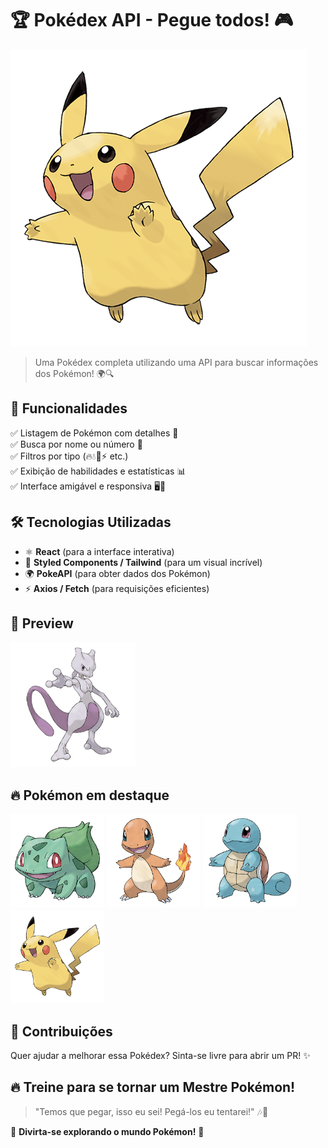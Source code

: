 
# 🏆 Pokédex API - Pegue todos! 🎮

![Pokedex Banner](https://raw.githubusercontent.com/PokeAPI/sprites/master/sprites/pokemon/other/official-artwork/25.png)

> Uma Pokédex completa utilizando uma API para buscar informações dos Pokémon! 🌍🔍

## 🚀 Funcionalidades
✅ Listagem de Pokémon com detalhes 📜  
✅ Busca por nome ou número 🔢  
✅ Filtros por tipo (🔥💧🌿⚡ etc.)  
✅ Exibição de habilidades e estatísticas 📊  
✅ Interface amigável e responsiva 🖥️📱  

## 🛠️ Tecnologias Utilizadas
- ⚛️ **React** (para a interface interativa)
- 🎨 **Styled Components / Tailwind** (para um visual incrível)
- 🌍 **PokeAPI** (para obter dados dos Pokémon)
- ⚡ **Axios / Fetch** (para requisições eficientes)

## 📸 Preview
<img src="https://raw.githubusercontent.com/PokeAPI/sprites/master/sprites/pokemon/other/official-artwork/150.png" width="200" alt="Pokédex Preview">

## 🔥 Pokémon em destaque
<img src="https://raw.githubusercontent.com/PokeAPI/sprites/master/sprites/pokemon/other/official-artwork/1.png" width="150" alt="Bulbasaur">  
<img src="https://raw.githubusercontent.com/PokeAPI/sprites/master/sprites/pokemon/other/official-artwork/4.png" width="150" alt="Charmander">  
<img src="https://raw.githubusercontent.com/PokeAPI/sprites/master/sprites/pokemon/other/official-artwork/7.png" width="150" alt="Squirtle">  
<img src="https://raw.githubusercontent.com/PokeAPI/sprites/master/sprites/pokemon/other/official-artwork/25.png" width="150" alt="Pikachu">  


## 🤝 Contribuições
Quer ajudar a melhorar essa Pokédex? Sinta-se livre para abrir um PR! ✨

## 🔥 Treine para se tornar um Mestre Pokémon!
> "Temos que pegar, isso eu sei! Pegá-los eu tentarei!" 🎶🎵

🎉 **Divirta-se explorando o mundo Pokémon!** 🎉
```
